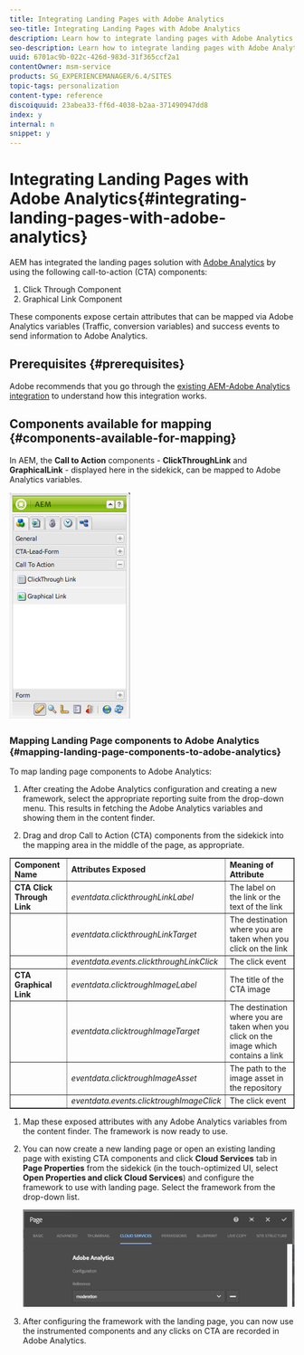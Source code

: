 ```yaml
---
title: Integrating Landing Pages with Adobe Analytics
seo-title: Integrating Landing Pages with Adobe Analytics
description: Learn how to integrate landing pages with Adobe Analytics.
seo-description: Learn how to integrate landing pages with Adobe Analytics.
uuid: 6701ac9b-022c-426d-983d-31f365ccf2a1
contentOwner: msm-service
products: SG_EXPERIENCEMANAGER/6.4/SITES
topic-tags: personalization
content-type: reference
discoiquuid: 23abea33-ff6d-4038-b2aa-371490947dd8
index: y
internal: n
snippet: y
---
```


# Integrating Landing Pages with Adobe Analytics{#integrating-landing-pages-with-adobe-analytics}

AEM has integrated the landing pages solution with [Adobe Analytics](http://www.omniture.com/en/products/analytics/sitecatalyst) by using the following call-to-action (CTA) components:

1. Click Through Component
1. Graphical Link Component

These components expose certain attributes that can be mapped via Adobe Analytics variables (Traffic, conversion variables) and success events to send information to Adobe Analytics.

## Prerequisites {#prerequisites}

Adobe recommends that you go through the [existing AEM-Adobe Analytics integration](../../../sites/administering/using/adobeanalytics.md) to understand how this integration works.

## Components available for mapping {#components-available-for-mapping}

In AEM, the **Call to Action** components - **ClickThroughLink** and **GraphicalLink** - displayed here in the sidekick, can be mapped to Adobe Analytics variables.

![](assets/chlimage_1-21.jpeg)

### Mapping Landing Page components to Adobe Analytics {#mapping-landing-page-components-to-adobe-analytics}

To map landing page components to Adobe Analytics:

1. After creating the Adobe Analytics configuration and creating a new framework, select the appropriate reporting suite from the drop-down menu. This results in fetching the Adobe Analytics variables and showing them in the content finder.
1. Drag and drop Call to Action (CTA) components from the sidekick into the mapping area in the middle of the page, as appropriate.

   <!--
   Comment Type: draft

   <img imageRotate="0" src="assets/chlimage_1-29.png" />
   -->

<table border="1" cellpadding="1" cellspacing="0" width="100%"> 
 <tbody>
  <tr>
   <td><strong>Component Name</strong></td> 
   <td><strong>Attributes Exposed</strong></td> 
   <td><strong>Meaning of Attribute</strong></td> 
  </tr>
  <tr>
   <td><strong>CTA Click Through Link</strong></td> 
   <td><i>eventdata.clickthroughLinkLabel</i> <br /> </td> 
   <td>The label on the link or the text of the link </td> 
  </tr>
  <tr>
   <td><br type="_moz" /> </td> 
   <td><i>eventdata.clickthroughLinkTarget</i> <br /> </td> 
   <td>The destination where you are taken when you click on the link </td> 
  </tr>
  <tr>
   <td><br type="_moz" /> </td> 
   <td><i>eventdata.events.clickthroughLinkClick</i> <br /> </td> 
   <td>The click event </td> 
  </tr>
  <tr>
   <td><strong>CTA Graphical Link</strong></td> 
   <td><i>eventdata.clicktroughImageLabel</i> <br /> </td> 
   <td>The title of the CTA image </td> 
  </tr>
  <tr>
   <td><br type="_moz" /> </td> 
   <td><i>eventdata.clicktroughImageTarget</i> <br /> </td> 
   <td>The destination where you are taken when you click on the image which contains a link</td> 
  </tr>
  <tr>
   <td><br type="_moz" /> </td> 
   <td><i>eventdata.clicktroughImageAsset</i> <br /> </td> 
   <td>The path to the image asset in the repository </td> 
  </tr>
  <tr>
   <td><br type="_moz" /> </td> 
   <td><i>eventdata.events.clicktroughImageClick</i> <br /> </td> 
   <td>The click event</td> 
  </tr>
 </tbody>
</table>

1. Map these exposed attributes with any Adobe Analytics variables from the content finder. The framework is now ready to use. 
1. You can now create a new landing page or open an existing landing page with existing CTA components and click **Cloud Services** tab in **Page Properties** from the sidekick (in the touch-optimized UI, select **Open Properties **and** **click** Cloud Services**) and configure the framework to use with landing page. Select the framework from the drop-down list.

   ![](assets/chlimage_1-30.png)

1. After configuring the framework with the landing page, you can now use the instrumented components and any clicks on CTA are recorded in Adobe Analytics.

